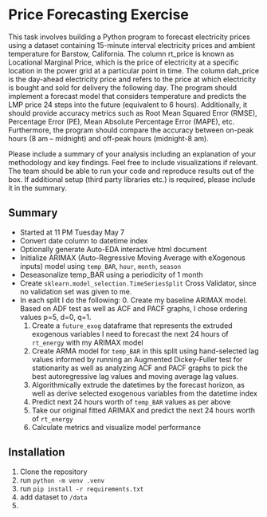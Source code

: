 # Price Forecasting Exercise

This task involves building a Python program to forecast electricity prices using a dataset containing 15-minute interval electricity prices and ambient temperature for Barstow, California. The column rt_price is known as Locational Marginal Price, which is the price of electricity at a specific location in the power grid at a particular point in time. The column dah_price is the day-ahead electricity price and refers to the price at which electricity is bought and sold for delivery the following day. The program should implement a forecast model that considers temperature and predicts the LMP price 24 steps into the future (equivalent to 6 hours). Additionally, it should provide accuracy metrics such as Root Mean Squared Error (RMSE), Percentage Error (PE), Mean Absolute Percentage Error (MAPE), etc. Furthermore, the program should compare the accuracy between on-peak hours (8 am – midnight) and off-peak hours (midnight-8 am).

Please include a summary of your analysis including an explanation of your methodology and key findings. Feel free to include visualizations if relevant. The team should be able to run your code and reproduce results out of the box. If additional setup (third party libraries etc.) is required, please include it in the summary.

## Summary

- Started at 11 PM Tuesday May 7
- Convert date column to datetime index
- Optionally generate Auto-EDA interactive html document
- Initialize ARIMAX (Auto-Regressive Moving Average with eXogenous inputs) model using `temp_BAR`, `hour`, `month`, `season`
- Deseasonalize temp_BAR using a periodicity of 1 month
- Create `sklearn.model_selection.TimeSeriesSplit` Cross Validator, since no validation set was given to me. 
- In each split I do the following:
  0. Create my baseline ARIMAX model. Based on ADF test as well as ACF and PACF graphs, I chose ordering values p=5, d=0, q=1.
  1. Create a `future_exog` dataframe that represents the extruded exogenous variables I need to forecast the next 24 hours of `rt_energy` with my ARIMAX model
  2. Create ARMA model for `temp_BAR` in this split using hand-selected lag values informed by running an Augmented Dickey-Fuller test for stationarity as well as analyzing ACF and PACF graphs to pick the best autoregressive lag values and moving average lag values.
  3. Algorithmically extrude the datetimes by the forecast horizon, as well as derive selected exogenous variables from the datetime index
  4. Predict next 24 hours worth of `temp_BAR` values as per above
  5. Take our original fitted ARIMAX and predict the next 24 hours worth of `rt_energy`
  6. Calculate metrics and visualize model performance 

## Installation

1. Clone the repository
2. run `python -m venv .venv`
3. run `pip install -r requirements.txt`
4. add dataset to `/data`
5. 

